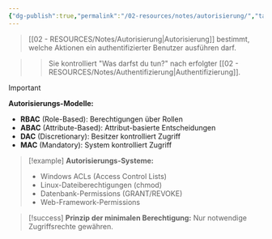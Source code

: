 ```yaml
---
{"dg-publish":true,"permalink":"/02-resources/notes/autorisierung/","tags":["#sicherheit/zugriff","#berechtigungen/kontrolle"],"noteIcon":"","updated":"2025-09-16T23:41:26.702+02:00"}
---
```



>[[02 - RESOURCES/Notes/Autorisierung\|Autorisierung]] bestimmt, welche Aktionen ein authentifizierter Benutzer ausführen darf.

>>Sie kontrolliert "Was darfst du tun?" nach erfolgter [[02 - RESOURCES/Notes/Authentifizierung\|Authentifizierung]].

>[!important] 
>**Autorisierungs-Modelle:**
>- **RBAC** (Role-Based): Berechtigungen über Rollen
>- **ABAC** (Attribute-Based): Attribut-basierte Entscheidungen
>- **DAC** (Discretionary): Besitzer kontrolliert Zugriff
>- **MAC** (Mandatory): System kontrolliert Zugriff

>[!example] 
>**Autorisierungs-Systeme:**
>- Windows ACLs (Access Control Lists)
>- Linux-Dateiberechtigungen (chmod)
>- Datenbank-Permissions (GRANT/REVOKE)
>- Web-Framework-Permissions

>[!success] 
>**Prinzip der minimalen Berechtigung:** Nur notwendige Zugriffsrechte gewähren.